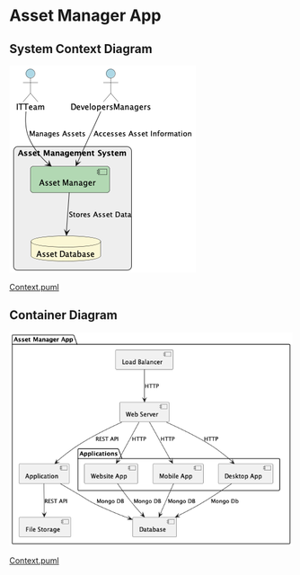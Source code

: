 # Asset Manager App
## System Context Diagram

![Class Diagram](/Assignment%2002/Diagrams/context.png)

[Context.puml](/Assignment%2002/Diagrams/context.puml)


## Container Diagram

![Class Diagram](/Assignment%2002/Diagrams/container.png)

[Context.puml](/Assignment%2002/Diagrams/container.puml)